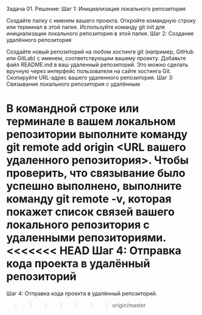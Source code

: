 Задача 01.
Решение:
Шаг 1: Инициализация локального репозитория

Создайте папку с именем вашего проекта.
Откройте командную строку или терминал в этой папке.
Используйте команду git init для инициализации локального репозитория в этой папке.
Шаг 2: Создание удалённого репозитория

Создайте новый репозиторий на любом хостинге git (например, GitHub или GitLab) с именем, соответствующим вашему проекту.
Добавьте файл README.md в ваш удаленный репозиторий. Это можно сделать вручную через интерфейс пользователя на сайте хостинга Git.
Скопируйте URL-адрес вашего удаленного репозитория.
Шаг 3: Связывание локального репозитория с удалённым

В командной строке или терминале в вашем локальном репозитории выполните команду git remote add origin <URL вашего удаленного репозитория>.
Чтобы проверить, что связывание было успешно выполнено, выполните команду git remote -v, которая покажет список связей вашего локального репозитория с удаленными репозиториями.
<<<<<<< HEAD
Шаг 4: Отправка кода проекта в удалённый репозиторий
=======
Шаг 4: Отправка кода проекта в удалённый репозиторий.
>>>>>>> origin/master
